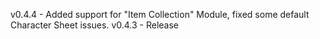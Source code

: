 v0.4.4 - Added support for "Item Collection" Module, fixed some default Character Sheet issues.
v0.4.3 - Release